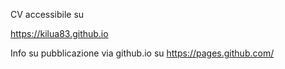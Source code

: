 CV accessibile su 

https://kilua83.github.io

Info su pubblicazione via github.io su 
https://pages.github.com/
